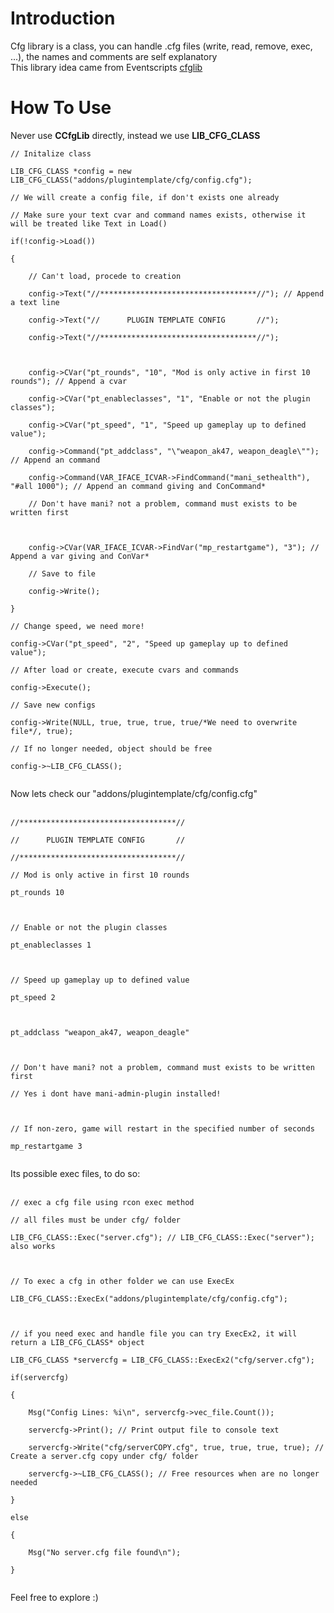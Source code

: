 # Introduction #

Cfg library is a class, you can handle .cfg files (write, read, remove, exec, ...), the names and comments are self explanatory<br>
This library idea came from Eventscripts <a href='http://python.eventscripts.com/pages/Cfglib'>cfglib</a>

<h1>How To Use</h1>

Never use <b>CCfgLib</b> directly, instead we use <b>LIB_CFG_CLASS</b>

<pre><code>// Initalize class<br>
LIB_CFG_CLASS *config = new LIB_CFG_CLASS("addons/plugintemplate/cfg/config.cfg");<br>
// We will create a config file, if don't exists one already<br>
// Make sure your text cvar and command names exists, otherwise it will be treated like Text in Load()<br>
if(!config-&gt;Load())<br>
{<br>
	// Can't load, procede to creation<br>
	config-&gt;Text("//***********************************//"); // Append a text line<br>
	config-&gt;Text("//      PLUGIN TEMPLATE CONFIG       //"); <br>
	config-&gt;Text("//***********************************//");<br>
<br>
	config-&gt;CVar("pt_rounds", "10", "Mod is only active in first 10 rounds"); // Append a cvar<br>
	config-&gt;CVar("pt_enableclasses", "1", "Enable or not the plugin classes");<br>
	config-&gt;CVar("pt_speed", "1", "Speed up gameplay up to defined value");<br>
	config-&gt;Command("pt_addclass", "\"weapon_ak47, weapon_deagle\""); // Append an command<br>
	config-&gt;Command(VAR_IFACE_ICVAR-&gt;FindCommand("mani_sethealth"), "#all 1000"); // Append an command giving and ConCommand*<br>
	// Don't have mani? not a problem, command must exists to be written first<br>
<br>
	config-&gt;CVar(VAR_IFACE_ICVAR-&gt;FindVar("mp_restartgame"), "3"); // Append a var giving and ConVar*<br>
	// Save to file<br>
	config-&gt;Write();<br>
}<br>
// Change speed, we need more!<br>
config-&gt;CVar("pt_speed", "2", "Speed up gameplay up to defined value");<br>
// After load or create, execute cvars and commands<br>
config-&gt;Execute();<br>
// Save new configs<br>
config-&gt;Write(NULL, true, true, true, true/*We need to overwrite file*/, true);<br>
// If no longer needed, object should be free<br>
config-&gt;~LIB_CFG_CLASS();<br>
</code></pre>

Now lets check our "addons/plugintemplate/cfg/config.cfg"<br>
<br>
<pre><code>//***********************************//<br>
//      PLUGIN TEMPLATE CONFIG       //<br>
//***********************************//<br>
// Mod is only active in first 10 rounds<br>
pt_rounds 10<br>
<br>
// Enable or not the plugin classes<br>
pt_enableclasses 1<br>
<br>
// Speed up gameplay up to defined value<br>
pt_speed 2<br>
<br>
pt_addclass "weapon_ak47, weapon_deagle"<br>
<br>
// Don't have mani? not a problem, command must exists to be written first<br>
// Yes i dont have mani-admin-plugin installed!<br>
 <br>
// If non-zero, game will restart in the specified number of seconds<br>
mp_restartgame 3<br>
</code></pre>

Its possible exec files, to do so:<br>
<br>
<pre><code>// exec a cfg file using rcon exec method<br>
// all files must be under cfg/ folder<br>
LIB_CFG_CLASS::Exec("server.cfg"); // LIB_CFG_CLASS::Exec("server"); also works<br>
<br>
// To exec a cfg in other folder we can use ExecEx<br>
LIB_CFG_CLASS::ExecEx("addons/plugintemplate/cfg/config.cfg");<br>
<br>
// if you need exec and handle file you can try ExecEx2, it will return a LIB_CFG_CLASS* object<br>
LIB_CFG_CLASS *servercfg = LIB_CFG_CLASS::ExecEx2("cfg/server.cfg");<br>
if(servercfg)<br>
{<br>
	Msg("Config Lines: %i\n", servercfg-&gt;vec_file.Count());<br>
	servercfg-&gt;Print(); // Print output file to console text<br>
	servercfg-&gt;Write("cfg/serverCOPY.cfg", true, true, true, true); // Create a server.cfg copy under cfg/ folder<br>
	servercfg-&gt;~LIB_CFG_CLASS(); // Free resources when are no longer needed<br>
}<br>
else<br>
{<br>
	Msg("No server.cfg file found\n");<br>
}<br>
</code></pre>

Feel free to explore :)
